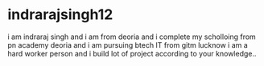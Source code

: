 # indrarajsingh12
i am indraraj singh and i am from deoria and i complete my scholloing from pn academy deoria and i am pursuing btech IT from gitm lucknow i am a hard worker person and i build lot of project according to your knowledge..

